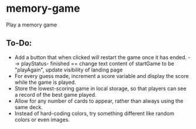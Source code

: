 # memory-game

Play a memory game

## To-Do:

- Add a button that when clicked will restart the game once it has ended.
--> playStatus- finished == change text content of startGame to be "playAgain", update visibility of landing page
- For every guess made, increment a score variable and display the score while the game is played.
- Store the lowest-scoring game in local storage, so that players can see a record of the best game played.
- Allow for any number of cards to appear, rather than always using the same deck.
- Instead of hard-coding colors, try something different like random colors or even images.
